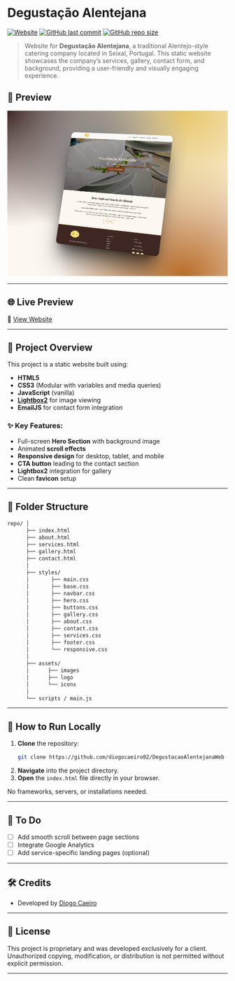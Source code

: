 # Degustação Alentejana

[![Website](https://img.shields.io/website?url=https%3A%2F%2Fdegustacaoalentejana.pt)](https://degustacaoalentejana.pt)
[![GitHub last commit](https://img.shields.io/github/last-commit/diogocaeiro02/degustacaoalentejanaweb)](https://github.com/diogocaeiro02/degustacaoalentejanaweb)
[![GitHub repo size](https://img.shields.io/github/repo-size/diogocaeiro02/degustacaoalentejanaweb)](https://github.com/diogocaeiro02/degustacaoalentejanaweb)

> Website for **Degustação Alentejana**, a traditional Alentejo-style catering company located in Seixal, Portugal. This static website showcases the company’s services, gallery, contact form, and background, providing a user-friendly and visually engaging experience.

## 📸 Preview

![Website Preview](./assets/degusta-preview.png)

---

## 🌐 Live Preview

🔗 [View Website](https://degustacaoalentejana.pt)

---

## 📄 Project Overview

This project is a static website built using:

- **HTML5**
- **CSS3** (Modular with variables and media queries)
- **JavaScript** (vanilla)
- **[Lightbox2](https://lokeshdhakar.com/projects/lightbox2/)** for image viewing
- **EmailJS** for contact form integration

### ✨ Key Features:

- Full-screen **Hero Section** with background image
- Animated **scroll effects**
- **Responsive design** for desktop, tablet, and mobile
- **CTA button** leading to the contact section
- **Lightbox2** integration for gallery
- Clean **favicon** setup

---

## 📂 Folder Structure

```
repo/ │
      ├── index.html
      ├── about.html
      ├── services.html
      ├── gallery.html
      ├── contact.html
      │
      ├── styles/
      │       ├── main.css
      │       ├── base.css
      │       ├── navbar.css
      │       ├── hero.css
      │       ├── buttons.css
      │       ├── gallery.css
      │       ├── about.css
      │       ├── contact.css
      │       ├── services.css
      │       ├── footer.css
      │       └── responsive.css
      │
      ├── assets/
      │      ├── images
      │      ├── logo
      │      └── icons
      │
      └── scripts / main.js
```

---

## 🚀 How to Run Locally

1. **Clone** the repository:
   ```bash
   git clone https://github.com/diogocaeiro02/DegustacaoAlentejanaWeb
   ```
2. **Navigate** into the project directory.
3. **Open** the `index.html` file directly in your browser.

No frameworks, servers, or installations needed.

---

## 🔧 To Do

- [ ] Add smooth scroll between page sections
- [ ] Integrate Google Analytics
- [ ] Add service-specific landing pages (optional)

---

## 🛠️ Credits

- Developed by [Diogo Caeiro](https://diogocaeiro.pt)

---

## 📜 License

This project is proprietary and was developed exclusively for a client.  
Unauthorized copying, modification, or distribution is not permitted without explicit permission.

---
